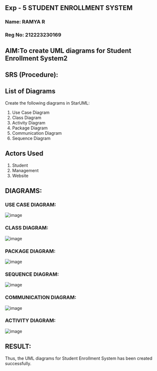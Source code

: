 ## Exp - 5 STUDENT ENROLLMENT SYSTEM
### Name: RAMYA R
### Reg No: 212223230169
## AIM:To create UML diagrams for Student Enrollment System2

## SRS (Procedure):
## List of Diagrams
Create the following diagrams in StarUML:
1) Use Case Diagram
2) Class Diagram
3) Activity Diagram
4) Package Diagram
5) Communication Diagram
6) Sequence Diagram
 
## Actors Used

1. Student
2. Management
3. Website

## DIAGRAMS:
### USE CASE DIAGRAM:
![image](https://github.com/user-attachments/assets/26deb67f-d38a-4c5c-88d9-39b63bd77236)
### CLASS DIAGRAM:
![image](https://github.com/user-attachments/assets/1949636d-aa4a-48de-ac9f-c746d0764857)
### PACKAGE DIAGRAM:
![image](https://github.com/user-attachments/assets/213dfafb-1520-411a-8e2a-ebb25231b8d2)
### SEQUENCE DIAGRAM:
![image](https://github.com/user-attachments/assets/7f3f0349-ca7f-4fd7-b534-2ac8a08966c5)
### COMMUNICATION DIAGRAM:
![image](https://github.com/user-attachments/assets/22c3b40a-2b99-4c4a-b5c6-1d8f6292bf2c)
### ACTIVITY DIAGRAM:
![image](https://github.com/user-attachments/assets/362960c1-95f4-4b29-affc-deacf4d4d80e)


## RESULT:
Thus, the UML diagrams for Student Enrollment System has been created successfully.
